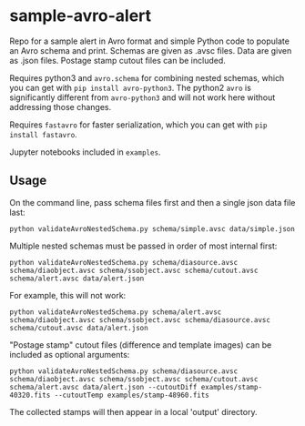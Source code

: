 sample-avro-alert
=================

Repo for a sample alert in Avro format and simple Python code to populate an Avro schema and print. Schemas are given as .avsc files. Data are given as .json files. Postage stamp cutout files can be included.

Requires python3 and `avro.schema` for combining nested schemas, which you can get with `pip install avro-python3`. The python2 `avro` is significantly different from `avro-python3` and will not work here without addressing those changes.

Requires `fastavro` for faster serialization, which you can get with `pip install fastavro`.

Jupyter notebooks included in `examples`.

Usage
-----

On the command line, pass schema files first and then a single json data file last:

```
python validateAvroNestedSchema.py schema/simple.avsc data/simple.json
```

Multiple nested schemas must be passed in order of most internal first:

```
python validateAvroNestedSchema.py schema/diasource.avsc schema/diaobject.avsc schema/ssobject.avsc schema/cutout.avsc schema/alert.avsc data/alert.json
```

For example, this will not work:

```
python validateAvroNestedSchema.py schema/alert.avsc schema/diaobject.avsc schema/ssobject.avsc schema/diasource.avsc schema/cutout.avsc data/alert.json
```

"Postage stamp" cutout files (difference and template images) can be included as optional arguments:

```
python validateAvroNestedSchema.py schema/diasource.avsc schema/diaobject.avsc schema/ssobject.avsc schema/cutout.avsc schema/alert.avsc data/alert.json --cutoutDiff examples/stamp-40320.fits --cutoutTemp examples/stamp-48960.fits
```

The collected stamps will then appear in a local 'output' directory.

